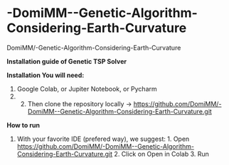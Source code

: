 # -DomiMM--Genetic-Algorithm-Considering-Earth-Curvature
 DomiMM/-Genetic-Algorithm-Considering-Earth-Curvature

**Installation guide of Genetic TSP Solver**

**Installation You will need:**
1. Google Colab, or Jupiter Notebook, or Pycharm 
2. 2. Then clone the repository locally → https://github.com/DomiMM/-DomiMM--Genetic-Algorithm-Considering-Earth-Curvature.git 

 **How to run**
1. With your favorite IDE (prefered way), we suggest: 1. Open https://github.com/DomiMM/-DomiMM--Genetic-Algorithm-Considering-Earth-Curvature.git 2. Click on Open in Colab 3. Run
